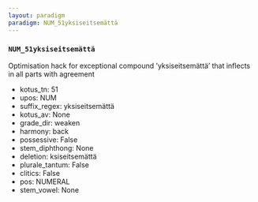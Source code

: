 ```yaml
---
layout: paradigm
paradigm: NUM_51yksiseitsemättä
---
```

### ` NUM_51yksiseitsemättä `

Optimisation hack for exceptional compound ’yksiseitsemättä’ that inflects in all parts with agreement
* kotus_tn: 51
* upos: NUM
* suffix_regex: yksiseitsemättä
* kotus_av: None
* grade_dir: weaken
* harmony: back
* possessive: False
* stem_diphthong: None
* deletion: ksiseitsemättä
* plurale_tantum: False
* clitics: False
* pos: NUMERAL
* stem_vowel: None
